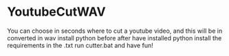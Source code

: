 # YoutubeCutWAV
You can choose in seconds where to cut a youtube video, and this will be in converted in wav
install python before
after have installed python install the requirements in the .txt
run cutter.bat and have fun!
